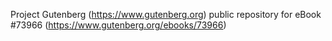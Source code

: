 Project Gutenberg (https://www.gutenberg.org) public repository for eBook #73966 (https://www.gutenberg.org/ebooks/73966)

